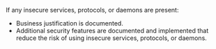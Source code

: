 If any insecure services, protocols, or daemons are present:

- Business justification is documented.
- Additional security features are documented and implemented that reduce the risk of using insecure services, protocols, or daemons.
